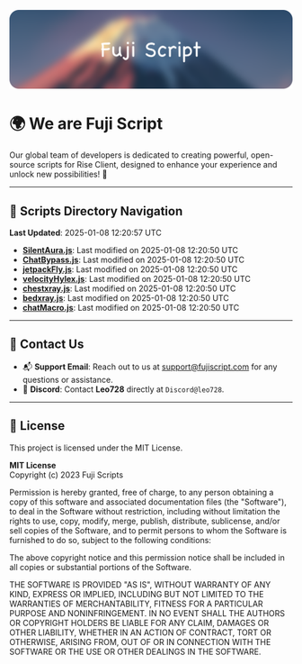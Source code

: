 ![Banner](.github/b.webp)

# 🌍 **We are Fuji Script**

Our global team of developers is dedicated to creating powerful, open-source scripts for Rise Client, designed to enhance your experience and unlock new possibilities! 🌟

---
<!-- SCRIPTS_NAVIGATION_START -->
## 📂 **Scripts Directory Navigation**

**Last Updated**: 2025-01-08 12:20:57 UTC

- **[SilentAura.js](scripts/SilentAura.js)**: Last modified on 2025-01-08 12:20:50 UTC
- **[ChatBypass.js](scripts/ChatBypass.js)**: Last modified on 2025-01-08 12:20:50 UTC
- **[jetpackFly.js](scripts/jetpackFly.js)**: Last modified on 2025-01-08 12:20:50 UTC
- **[velocityHylex.js](scripts/velocityHylex.js)**: Last modified on 2025-01-08 12:20:50 UTC
- **[chestxray.js](scripts/chestxray.js)**: Last modified on 2025-01-08 12:20:50 UTC
- **[bedxray.js](scripts/bedxray.js)**: Last modified on 2025-01-08 12:20:50 UTC
- **[chatMacro.js](scripts/chatMacro.js)**: Last modified on 2025-01-08 12:20:50 UTC

<!-- SCRIPTS_NAVIGATION_END -->

---

## 💬 **Contact Us**  
- 📬 **Support Email**: Reach out to us at [support@fujiscript.com](mailto:support@fujiscript.com) for any questions or assistance.  
- 💬 **Discord**: Contact **Leo728** directly at `Discord@leo728`.

---

## 📜 **License**

This project is licensed under the MIT License.  

**MIT License**  
Copyright (c) 2023 Fuji Scripts  

Permission is hereby granted, free of charge, to any person obtaining a copy of this software and associated documentation files (the "Software"), to deal in the Software without restriction, including without limitation the rights to use, copy, modify, merge, publish, distribute, sublicense, and/or sell copies of the Software, and to permit persons to whom the Software is furnished to do so, subject to the following conditions:  

The above copyright notice and this permission notice shall be included in all copies or substantial portions of the Software.  

THE SOFTWARE IS PROVIDED "AS IS", WITHOUT WARRANTY OF ANY KIND, EXPRESS OR IMPLIED, INCLUDING BUT NOT LIMITED TO THE WARRANTIES OF MERCHANTABILITY, FITNESS FOR A PARTICULAR PURPOSE AND NONINFRINGEMENT. IN NO EVENT SHALL THE AUTHORS OR COPYRIGHT HOLDERS BE LIABLE FOR ANY CLAIM, DAMAGES OR OTHER LIABILITY, WHETHER IN AN ACTION OF CONTRACT, TORT OR OTHERWISE, ARISING FROM, OUT OF OR IN CONNECTION WITH THE SOFTWARE OR THE USE OR OTHER DEALINGS IN THE SOFTWARE.  
